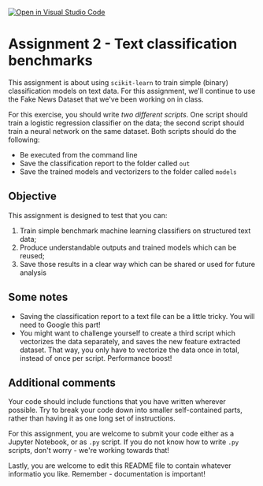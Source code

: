 [![Open in Visual Studio Code](https://classroom.github.com/assets/open-in-vscode-c66648af7eb3fe8bc4f294546bfd86ef473780cde1dea487d3c4ff354943c9ae.svg)](https://classroom.github.com/online_ide?assignment_repo_id=10325167&assignment_repo_type=AssignmentRepo)
# Assignment 2 - Text classification benchmarks

This assignment is about using ```scikit-learn``` to train simple (binary) classification models on text data. For this assignment, we'll continue to use the Fake News Dataset that we've been working on in class.

For this exercise, you should write *two different scripts*. One script should train a logistic regression classifier on the data; the second script should train a neural network on the same dataset. Both scripts should do the following:

- Be executed from the command line
- Save the classification report to the folder called ```out```
- Save the trained models and vectorizers to the folder called ```models```

## Objective

This assignment is designed to test that you can:

1. Train simple benchmark machine learning classifiers on structured text data;
2. Produce understandable outputs and trained models which can be reused;
3. Save those results in a clear way which can be shared or used for future analysis

## Some notes

- Saving the classification report to a text file can be a little tricky. You will need to Google this part!
- You might want to challenge yourself to create a third script which vectorizes the data separately, and saves the new feature extracted dataset. That way, you only have to vectorize the data once in total, instead of once per script. Performance boost!

## Additional comments

Your code should include functions that you have written wherever possible. Try to break your code down into smaller self-contained parts, rather than having it as one long set of instructions.

For this assignment, you are welcome to submit your code either as a Jupyter Notebook, or as ```.py``` script. If you do not know how to write ```.py``` scripts, don't worry - we're working towards that!

Lastly, you are welcome to edit this README file to contain whatever informatio you like. Remember - documentation is important!